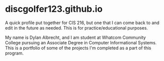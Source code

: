# discgolfer123.github.io

A quick profile put together for CIS 216, but one that I can come back to and edit in the future as needed.  This is for practice/educational purposes.

My name is Dylan Albrecht, and I am student at Whatcom Community College pursuing an Associate Degree in Computer Informational Systems.  This is a portfolio of some of the projects I'm completed as a part of this program.
